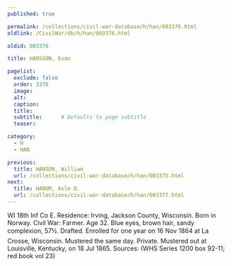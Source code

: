 ```yaml
---
published: true

permalink: /collections/civil-war-database/h/han/003376.html
oldlink: /CivilWar/db/h/han/003376.html

oldid: 003376

title: HANSSON, Evan

pagelist:
  exclude: false
  order: 3376
  image: 
  alt:
  caption:
  title:
  subtitle:      # Defaults to page subtitle
  teaser:

category: 
  - H 
  - HAN

previous:
  title: HANSON, William
  url: /collections/civil-war-database/h/han/003375.html  
next:
  title: HANUM, Asle O.
  url: /collections/civil-war-database/h/han/003377.html   
---
```

WI 18th Inf Co E. Residence: Irving, Jackson County, Wisconsin. Born in Norway. Civil War: Farmer. Age 32. Blue eyes, brown hair, sandy complexion, 5&#146;7&frac12;&#148;. Drafted. Enrolled for one year on 16 Nov 1864 at La Crosse, Wisconsin. Mustered the same day. Private. Mustered out at Louisville, Kentucky, on 18 Jul 1865. Sources: (WHS Series 1200 box 92-11; red book vol 23)